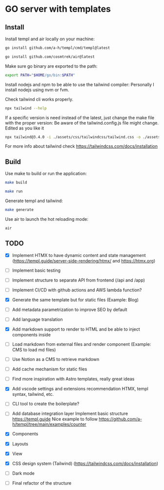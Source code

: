 # GO server with templates

## Install

Install templ and air locally on your machine:

```bash
go install github.com/a-h/templ/cmd/templ@latest
```

```bash
go install github.com/cosmtrek/air@latest
```

Make sure go binary are exported to the path:

```bash
export PATH="$HOME/go/bin:$PATH"
```

Install nodejs and npm to be able to use the tailwind compiler:
Personally I install nodejs using nvm or fvm.

Check tailwind cli works properly.

```bash
npx tailwind --help
```

If a specific version is need instead of the latest, just change the make file with the proper version:
Be aware of the tailwind.config.js file might change. Edited as you like it

```bash
npx tailwind@3.4.0 -i ./assets/css/tailwindcss/tailwind.css -o ./assets/css/tailwindcss/dist/style.css
```

For more info about tailwind check https://tailwindcss.com/docs/installation

## Build

Use make to build or run the application:

```bash
make build
```

```bash
make run
```

Generate templ and tailwind:

```bash
make generate
```

Use air to launch the hot reloading mode:

```bash
air
```

## TODO

- [x] Implement HTMX to have dynamic content and state management (https://templ.guide/server-side-rendering/htmx/ and https://htmx.org)

- [ ] Implement basic testing
- [ ] Implement structure to separate API from frontend (/api and /app)
- [ ] Implement CI/CD with github actions and AWS lambda function?
- [x] Generate the same template but for static files (Example: Blog)
- [ ] Add metadata parametrization to improve SEO by default
- [ ] Add language translation
- [x] Add markdown support to render to HTML and be able to inject components inside
- [ ] Load markdown from external files and render component (Example: CMS to load md files)
- [ ] Use Notion as a CMS to retrieve markdown
- [ ] Add cache mechanism for static files
- [ ] Find more inspiration with Astro templates, really great ideas
- [x] Add vscode settings and extensions recommendation HTMX, templ syntax, tailwind, etc.
- [ ] CLI tool to create the boilerplate?
- [ ] Add database integration layer
      Implement basic structure https://templ.guide Nice example to follow https://github.com/a-h/templ/tree/main/examples/counter

- [x] Components
- [x] Layouts
- [x] View
- [x] CSS design system (Tailwind) (https://tailwindcss.com/docs/installation)
- [ ] Dark mode
- [ ] Final refactor of the structure
